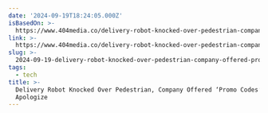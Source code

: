 ```yaml
---
date: '2024-09-19T18:24:05.000Z'
isBasedOn: >-
  https://www.404media.co/delivery-robot-knocked-over-pedestrian-company-offered-promo-codes-to-apologize/
link: >-
  https://www.404media.co/delivery-robot-knocked-over-pedestrian-company-offered-promo-codes-to-apologize/
slug: >-
  2024-09-19-delivery-robot-knocked-over-pedestrian-company-offered-promo-codes-to-apologize
tags:
  - tech
title: >-
  Delivery Robot Knocked Over Pedestrian, Company Offered ‘Promo Codes’ to
  Apologize
---
```

 
